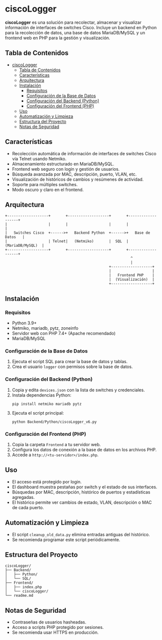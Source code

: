 # ciscoLogger

**ciscoLogger** es una solución para recolectar, almacenar y visualizar información de interfaces de switches Cisco. Incluye un backend en Python para la recolección de datos, una base de datos MariaDB/MySQL y un frontend web en PHP para la gestión y visualización.

## Tabla de Contenidos

- [ciscoLogger](#ciscologger)
  - [Tabla de Contenidos](#tabla-de-contenidos)
  - [Características](#características)
  - [Arquitectura](#arquitectura)
  - [Instalación](#instalación)
    - [Requisitos](#requisitos)
    - [Configuración de la Base de Datos](#configuración-de-la-base-de-datos)
    - [Configuración del Backend (Python)](#configuración-del-backend-python)
    - [Configuración del Frontend (PHP)](#configuración-del-frontend-php)
  - [Uso](#uso)
  - [Automatización y Limpieza](#automatización-y-limpieza)
  - [Estructura del Proyecto](#estructura-del-proyecto)
  - [Notas de Seguridad](#notas-de-seguridad)

## Características

- Recolección automática de información de interfaces de switches Cisco vía Telnet usando Netmiko.
- Almacenamiento estructurado en MariaDB/MySQL.
- Frontend web seguro con login y gestión de usuarios.
- Búsqueda avanzada por MAC, descripción, puerto, VLAN, etc.
- Visualización de históricos de cambios y resúmenes de actividad.
- Soporte para múltiples switches.
- Modo oscuro y claro en el frontend.

## Arquitectura

```
+-------------------+       +-------------------+       +-------------------+
|                   |       |                   |       |                   |
|   Switches Cisco  +------>+   Backend Python  +------>+   Base de Datos   |
|                   | Telnet|   (Netmiko)       |  SQL  |  (MariaDB/MySQL)  |
+-------------------+       +-------------------+       +-------------------+
                                                          ^
                                                          |
                                                +-------------------+
                                                |                   |
                                                |   Frontend PHP    |
                                                |  (Visualización)  |
                                                +-------------------+
```

## Instalación

### Requisitos

- Python 3.9+
- Netmiko, mariadb, pytz, zoneinfo
- Servidor web con PHP 7.4+ (Apache recomendado)
- MariaDB/MySQL

### Configuración de la Base de Datos

1. Ejecuta el script SQL para crear la base de datos y tablas.
2. Crea el usuario `logger` con permisos sobre la base de datos.

### Configuración del Backend (Python)

1. Copia y edita `devices.json` con la lista de switches y credenciales.
2. Instala dependencias Python:
   ```
   pip install netmiko mariadb pytz
   ```
3. Ejecuta el script principal:
   ```
   python Backend/Python/ciscoLogger_v6.py
   ```

### Configuración del Frontend (PHP)

1. Copia la carpeta `Frontend` a tu servidor web.
2. Configura los datos de conexión a la base de datos en los archivos PHP.
3. Accede a `http://<tu-servidor>/index.php`.

## Uso

- El acceso está protegido por login.
- El dashboard muestra pestañas por switch y el estado de sus interfaces.
- Búsquedas por MAC, descripción, histórico de puertos y estadísticas agregadas.
- El histórico permite ver cambios de estado, VLAN, descripción o MAC de cada puerto.

## Automatización y Limpieza

- El script `cleanup_old_data.py` elimina entradas antiguas del histórico.
- Se recomienda programar este script periódicamente.

## Estructura del Proyecto

```
ciscoLogger/
├── Backend/
│   ├── Python/
│   └── SQL/
├── Frontend/
│   ├── index.php
│   └── ciscoLogger/
└── readme.md
```

## Notas de Seguridad

- Contraseñas de usuarios hasheadas.
- Acceso a scripts PHP protegido por sesiones.
- Se recomienda usar HTTPS en producción.